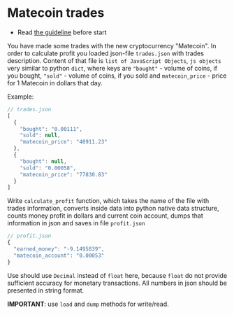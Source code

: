 # Matecoin trades

- Read [the guideline](https://github.com/mate-academy/py-task-guideline/blob/main/README.md) before start

You have made some trades with the new cryptocurrency "Matecoin".
In order to calculate profit you loaded json-file `trades.json` with 
trades description. Content of that file is `list of JavaScript Objects`,
`js objects` very similar to 
python `dict`, where keys are  `"bought"` - volume of coins, 
if you bought, 
`"sold"` - volume of coins, if you sold and `matecoin_price` -
price for 1 Matecoin in dollars that day.

Example:
```javascript
// trades.json
[
  {
    "bought": "0.00111",
    "sold": null,
    "matecoin_price": "48911.23"
  },
  {
    "bought": null,
    "sold": "0.00058",
    "matecoin_price": "77830.83"
  }
]
```

Write `calculate_profit` function, which takes the name of the file with
trades information, converts inside data into python native data
structure, counts money profit in dollars and current coin account, dumps
that information in json and saves
in file `profit.json`
```javascript
// profit.json
{
  "earned_money": "-9.1495839",
  "matecoin_account": "0.00053"
}
```
Use should use `Decimal` instead of `float` here, because `float`
do not provide sufficient accuracy for monetary transactions.
All numbers in json should be presented in string format.

**IMPORTANT**: use `load` and `dump` methods for write/read.